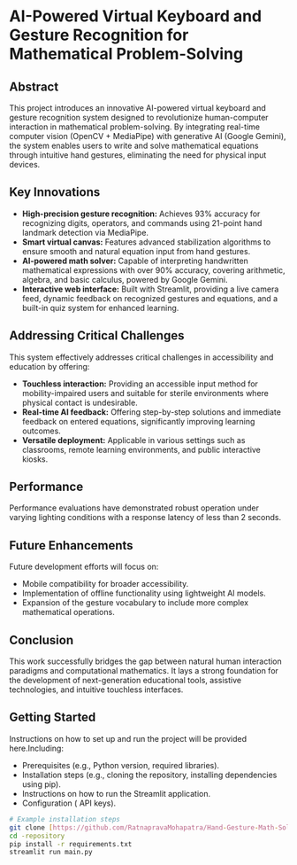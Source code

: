 # AI-Powered Virtual Keyboard and Gesture Recognition for Mathematical Problem-Solving


## Abstract

This project introduces an innovative AI-powered virtual keyboard and gesture recognition system designed to revolutionize human-computer interaction in mathematical problem-solving. By integrating real-time computer vision (OpenCV + MediaPipe) with generative AI (Google Gemini), the system enables users to write and solve mathematical equations through intuitive hand gestures, eliminating the need for physical input devices.

## Key Innovations

* **High-precision gesture recognition:** Achieves 93% accuracy for recognizing digits, operators, and commands using 21-point hand landmark detection via MediaPipe.
* **Smart virtual canvas:** Features advanced stabilization algorithms to ensure smooth and natural equation input from hand gestures.
* **AI-powered math solver:** Capable of interpreting handwritten mathematical expressions with over 90% accuracy, covering arithmetic, algebra, and basic calculus, powered by Google Gemini.
* **Interactive web interface:** Built with Streamlit, providing a live camera feed, dynamic feedback on recognized gestures and equations, and a built-in quiz system for enhanced learning.

## Addressing Critical Challenges

This system effectively addresses critical challenges in accessibility and education by offering:

* **Touchless interaction:** Providing an accessible input method for mobility-impaired users and suitable for sterile environments where physical contact is undesirable.
* **Real-time AI feedback:** Offering step-by-step solutions and immediate feedback on entered equations, significantly improving learning outcomes.
* **Versatile deployment:** Applicable in various settings such as classrooms, remote learning environments, and public interactive kiosks.

## Performance

Performance evaluations have demonstrated robust operation under varying lighting conditions with a response latency of less than 2 seconds.

## Future Enhancements

Future development efforts will focus on:

* Mobile compatibility for broader accessibility.
* Implementation of offline functionality using lightweight AI models.
* Expansion of the gesture vocabulary to include more complex mathematical operations.

## Conclusion

This work successfully bridges the gap between natural human interaction paradigms and computational mathematics. It lays a strong foundation for the development of next-generation educational tools, assistive technologies, and intuitive touchless interfaces.

## Getting Started

Instructions on how to set up and run the project will be provided here.Including:

* Prerequisites (e.g., Python version, required libraries).
* Installation steps (e.g., cloning the repository, installing dependencies using pip).
* Instructions on how to run the Streamlit application.
* Configuration  ( API keys).

```bash
# Example installation steps 
git clone [https://github.com/RatnapravaMohapatra/Hand-Gesture-Math-Solver/blob/main/main.py]
cd -repository
pip install -r requirements.txt
streamlit run main.py
